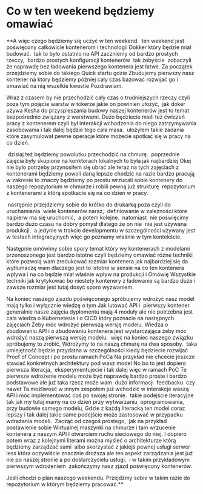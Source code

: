 # Co w ten weekend będziemy omawiać

**A więc czego będziemy się uczyć w ten weekend.  ten weekend jest poświęcony całkowicie kontenerom i technologii Dokker który będzie miał budować.  tak to było ostatnio na API zaczniemy od bardzo prostych rzeczy,  bardzo prostych konfiguracji kontenerów  tak żebyście  zobaczyli że naprawdę bez ładowania pierwszego kontenera jest łatwe. Za początek przejdziemy sobie do takiego Quick startu gdzie Zbudujemy pierwszy nasz kontener na który będziemy później cały czas bazować rozwijać go i  omawiać na nią wszelkie kwestie Pozdrawiam.

  

Wraz z czasem by nie przechodzić cały czas o trudniejszych rzeczy czyli poza tym pojęcie warstw w tokerze jakie on powinien ułożyć,  jak doker używa Kesha do przyspieszania budowy naszej kontenerów jest to temat bezpośrednio związany z warstwami. Dużo będziecie mieli też ćwiczeń pracy z kontenerem czyli był interakcji wchodzenia do niego zatrzymywania zasobowania i tak dalej będzie tego cała masa.  ułożyłem takie zadania które zasymulował pewne operacje które możecie spotkać się w pracy na co dzień.

  

 dzisiaj też będziemy powolutku przechodzić na chmurę.  poprzednie zajęcia były skupione na konktorach lokalnych to była jak najbardziej Okej nie było potrzeby przynosiłem się ubrać ale teraz na tych zajęciach z kontenerami będziemy powoli daną lepsze chodzić na razie bardzo pracują w zakresie to znaczy będziemy po prostu wrzucali sobie kontenery do naszego repozytorium w chmurze i robili pewną już strukturę  repozytorium z kontenerami z którą spotkacie się na co dzień w pracy.

  

 następnie przejdziemy sobie do krótko do drukarką poza czyli do uruchamiania  wiele kontenerów naraz,  definiowanie w zależności które najpierw ma się uruchomić,  a potem kolejne.  natomiast  nie poświęcimy bardzo dużo czasu na dobry pomysł dlatego że on nie  nie jest używana produkcji,  a jedynie w trakcie developmentu w szczególności używany jest w testach integracyjnych więc go poznamy właśnie w tym kontekście.

  

Następnie omówimy sobie spory temat który wy kontenerach z modelami przenoszonego jest bardzo istotne czyli będziemy omawiać różne techniki które pozwolą wam zredukować rozmiar kontenera jak najbardziej się da wytłumaczę wam dlaczego jest to istotne w sensie na co ten kontenera wpływa i na co będzie miał właśnie wpływ na produkcji i Omówię Wszystkie techniki jak krytykować bo niestety kontenery z ładowanie są bardzo duże i zawsze rozmiar jest tutaj dosyć sporo wyzwaniem.

  

Na koniec naszego zjazdu poświęconego spróbujemy wdrożyć nasz model mają tylko i wyłącznie wiedzę o tym Jak lutować API i  pierwszy kontener.  generalnie nasze zajęcia dyplomentu mają 4 moduły ale nie potrzebna jest cała wiedza o Kubernetesie i o CICD który poznacie na następnych zajęciach Żeby móc wdrożyć pierwszą wersję modelu. Wiedza o zbudowaniu API i o zbudowaniu kontenera jest wystarczająca żeby móc wdrożyć naszą pierwszą wersję modelu.  więc na koniec naszego związku spróbujemy to zrobić, Wdrożymy to na naszą chmurę na dwa sposoby.  taka umiejętność będzie przydatna w szczególności kiedy będziecie rozwijać Proof of Concept i po prostu ramach PoCa Na przykład nie chcecie jeszcze stawiać konkretnych architektury pod wasz model No bo to jest dopiero pierwsza literacja,  eksperymentujecie i tak dalej więc w ramach PoC Te pierwsze wdrożenie modelu może być naprawdę bardzo proste i bardzo podstawowe ale już taka rzecz może wam  dużo informacji  feedbacku  czy nawet Ta możliwość w innym zespołem już wchodzić w interakcje waszą API i móc implementować coś po swojej stronie.  takie podejście iteracyjne tak jak my tutaj mamy na co dzień przy wytwarzaniu  oprogramowania,  przy budowie samego modelu, Gdzie z każdą literacką ten model coraz lepszy i tak dalej takie same podejście może zastosować w przypadku wdrażania modeli.  Zacząć od czegoś prostego,  jak na przykład postawienie sobie Wirtualnej maszynki na chmurze i tam wrzucenie kontenera z naszym API I otwarciem ruchu sieciowego do niej. I dopiero potem wraz z kolejnymi literami można myśleć o architekturze którą będziemy zarządzać sami  albo skorzystać z jakiejś pewnej usługi serwer less która oczywiście znacznie droższa ale ten aspekt zarządzania jest już nie po naszej stronie a po dostarczycielu usługi.  i w takim przykładowym pierwszym wdrożeniem  zakończymy nasz zjazd poświęcony kontenerów. 

  

Jeśli chodzi o plan naszego weekendu. Przejdźmy sobie w takim razie do repozytorium w którym będziemy pracować.**